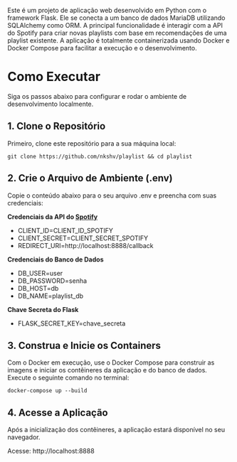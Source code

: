 Este é um projeto de aplicação web desenvolvido em Python com o framework Flask. Ele se conecta a um banco de dados MariaDB utilizando SQLAlchemy como ORM. A principal funcionalidade é interagir com a API do Spotify para criar novas playlists com base em recomendações de uma playlist existente. A aplicação é totalmente containerizada usando Docker e Docker Compose para facilitar a execução e o desenvolvimento.
# Como Executar

Siga os passos abaixo para configurar e rodar o ambiente de desenvolvimento localmente.
## 1. Clone o Repositório

Primeiro, clone este repositório para a sua máquina local:

```
git clone https://github.com/nkshv/playlist && cd playlist
```

## 2. Crie o Arquivo de Ambiente (.env)

Copie o conteúdo abaixo para o seu arquivo .env e preencha com suas credenciais:

**Credenciais da API do [Spotify](https://developer.spotify.com/dashboard)**
* CLIENT_ID=CLIENT_ID_SPOTIFY
* CLIENT_SECRET=CLIENT_SECRET_SPOTIFY
* REDIRECT_URI=http://localhost:8888/callback

**Credenciais do Banco de Dados**
* DB_USER=user
* DB_PASSWORD=senha
* DB_HOST=db
* DB_NAME=playlist_db

**Chave Secreta do Flask**
* FLASK_SECRET_KEY=chave_secreta

## 3. Construa e Inicie os Containers

Com o Docker em execução, use o Docker Compose para construir as imagens e iniciar os contêineres da aplicação e do banco de dados. Execute o seguinte comando no terminal:
```
docker-compose up --build
```

## 4. Acesse a Aplicação

Após a inicialização dos contêineres, a aplicação estará disponível no seu navegador.

Acesse: http://localhost:8888
